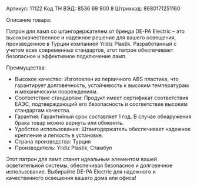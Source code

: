 Артикул: 11122
Код ТН ВЭД: 8536 69 900 8
Штрихкод: 8680171251160

Описание товара:

Патрон для ламп со штангодержателем от бренда DE-PA Electric – это высококачественное и надежное решение для вашего освещения, произведенное в Турции компанией Yildiz Plastik. Разработанный с учетом всех современных стандартов, этот патрон обеспечивает безопасное и эффективное подключение ламп.

Преимущества:

- Высокое качество: Изготовлен из первичного ABS пластика, что гарантирует долговечность, устойчивость к высоким температурам и механическим повреждениям.
- Соответствие стандартам: Продукт имеет сертификат соответствия ЕАЭС, подтверждающий его безопасность и соответствие высоким стандартам качества.
- Гарантия: Гарантийный срок составляет 1 год. В случае обнаружения брака товар можно вернуть или обменять.
- Удобство использования: Штангодержатель обеспечивает надежное крепление и легкость в установке.
- Страна производства: Турция
- Производитель: Yildiz Plastik, Стамбул

Этот патрон для ламп станет идеальным элементом вашей осветительной системы, обеспечивая безопасное и долговечное использование. Выбирайте DE-PA Electric для надежного и качественного освещения вашего дома или офиса!
